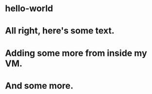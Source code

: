 # hello-world
#
# All right, here's some text.
#
# Adding some more from inside my VM.
#
# And some more.
#

